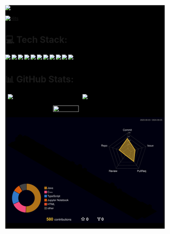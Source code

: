 <div style="background-color: black">

<img src="https://capsule-render.vercel.app/api?type=waving&color=auto&height=200&section=header&text=Hyeonsoo%20Kim&fontSize=90" />

[![Hits](https://hits.seeyoufarm.com/api/count/incr/badge.svg?url=https%3A%2F%2Fgithub.com%2FHyeonsoo0625&count_bg=%23FF8A8A&title_bg=%23FF6262&icon=&icon_color=%23E7E7E7&title=hits&edge_flat=false)](https://hits.seeyoufarm.com)

<div>

# 💻 Tech Stack:
<img src="https://img.shields.io/badge/JAVA-%23ED8B00?style=for-the-badge&logo=openjdk&logoColor=white" />
<img src="https://img.shields.io/badge/AWS-%23FF9900?style=for-the-badge&logo=amazon&logoColor=white" />
<img src="https://img.shields.io/badge/NGINX-%23009639?style=for-the-badge&logo=Nginx&logoColor=white" />
<img src="https://img.shields.io/badge/SPRINGBOOT-6DB33F?style=for-the-badge&logo=spring&logoColor=white" />
<img src="https://img.shields.io/badge/MYSQL-%2300000f?style=for-the-badge&logo=mysql&logoColor=white" />
<img src="https://img.shields.io/badge/GIT-fc6d26?style=for-the-badge&logo=git&logoColor=white" />
<img src="https://img.shields.io/badge/PYTHON-3776AB?style=for-the-badge&logo=python&logoColor=white" />
<img src="https://img.shields.io/badge/Docker-2496ED?style=for-the-badge&logo=Docker&logoColor=white" />
<img src="https://img.shields.io/badge/GitHub Actions-2088FF?style=for-the-badge&logo=githubactions&logoColor=white" />
<img src="https://img.shields.io/badge/AWS-232F3E?style=for-the-badge&logo=amazonwebservices&logoColor=white" />
<img src="https://img.shields.io/badge/linux-FCC624?style=for-the-badge&logo=linux&logoColor=white" />

</div>


# 📊 GitHub Stats:


<div style="display: flex; justify-content: center">


<img src="https://github-readme-stats.vercel.app/api?username=hyeonsoo0625&theme=dark&hide_border=false&include_all_commits=true&count_private=true" style="width: 45%; margin-right: 10px">


<img src="https://github-readme-streak-stats.herokuapp.com/?user=hyeonsoo0625&theme=dark&hide_border=false" width=50%>


</div>

<div style="display: flex; justify-content: center;">

<img src="https://github-readme-stats.vercel.app/api/top-langs/?username=hyeonsoo0625&theme=dark&hide_border=false&include_all_commits=true&count_private=true&layout=compact" style="width: 40%; height: 10%; margin-top: 20px;">
</div>

![](./profile-3d-contrib/profile-night-rainbow.svg)

---
</div>